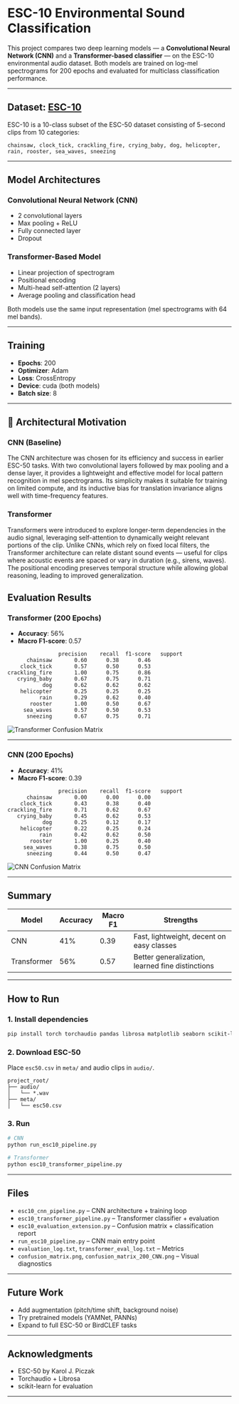 
# ESC-10 Environmental Sound Classification 

This project compares two deep learning models — a **Convolutional Neural Network (CNN)** and a **Transformer-based classifier** — on the ESC-10 environmental audio dataset. Both models are trained on log-mel spectrograms for 200 epochs and evaluated for multiclass classification performance.

---

##  Dataset: [ESC-10](https://github.com/karoldvl/ESC-50)

ESC-10 is a 10-class subset of the ESC-50 dataset consisting of 5-second clips from 10 categories:

```
chainsaw, clock_tick, crackling_fire, crying_baby, dog, helicopter, rain, rooster, sea_waves, sneezing
```

---

##  Model Architectures

###  Convolutional Neural Network (CNN)
- 2 convolutional layers
- Max pooling + ReLU
- Fully connected layer
- Dropout

###  Transformer-Based Model
- Linear projection of spectrogram
- Positional encoding
- Multi-head self-attention (2 layers)
- Average pooling and classification head

Both models use the same input representation (mel spectrograms with 64 mel bands).

---

##  Training

- **Epochs**: 200
- **Optimizer**: Adam
- **Loss**: CrossEntropy
- **Device**: cuda (both models)
- **Batch size**: 8

---


## 🧪 Architectural Motivation

### CNN (Baseline)
The CNN architecture was chosen for its efficiency and success in earlier ESC-50 tasks. With two convolutional layers followed by max pooling and a dense layer, it provides a lightweight and effective model for local pattern recognition in mel spectrograms. Its simplicity makes it suitable for training on limited compute, and its inductive bias for translation invariance aligns well with time-frequency features.

### Transformer
Transformers were introduced to explore longer-term dependencies in the audio signal, leveraging self-attention to dynamically weight relevant portions of the clip. Unlike CNNs, which rely on fixed local filters, the Transformer architecture can relate distant sound events — useful for clips where acoustic events are spaced or vary in duration (e.g., sirens, waves). The positional encoding preserves temporal structure while allowing global reasoning, leading to improved generalization.


## Evaluation Results

###  Transformer (200 Epochs)
- **Accuracy**: 56%
- **Macro F1-score**: 0.57

```
                precision    recall  f1-score   support
      chainsaw       0.60      0.38      0.46
    clock_tick       0.57      0.50      0.53
crackling_fire       1.00      0.75      0.86
   crying_baby       0.67      0.75      0.71
           dog       0.62      0.62      0.62
    helicopter       0.25      0.25      0.25
          rain       0.29      0.62      0.40
       rooster       1.00      0.50      0.67
     sea_waves       0.57      0.50      0.53
      sneezing       0.67      0.75      0.71
```

![Transformer Confusion Matrix](confusion_matrix.png)

---

###  CNN (200 Epochs)
- **Accuracy**: 41%
- **Macro F1-score**: 0.39

```
                precision    recall  f1-score   support
      chainsaw       0.00      0.00      0.00
    clock_tick       0.43      0.38      0.40
crackling_fire       0.71      0.62      0.67
   crying_baby       0.45      0.62      0.53
           dog       0.25      0.12      0.17
    helicopter       0.22      0.25      0.24
          rain       0.42      0.62      0.50
       rooster       1.00      0.25      0.40
     sea_waves       0.38      0.75      0.50
      sneezing       0.44      0.50      0.47
```

![CNN Confusion Matrix](confusion_matrix_200_CNN.png)

---

##  Summary

| Model       | Accuracy | Macro F1 | Strengths                                      |
|-------------|----------|----------|------------------------------------------------|
| CNN         | 41%      | 0.39     | Fast, lightweight, decent on easy classes      |
| Transformer | 56%      | 0.57     | Better generalization, learned fine distinctions |

---

##  How to Run

### 1. Install dependencies
```bash
pip install torch torchaudio pandas librosa matplotlib seaborn scikit-learn
```

### 2. Download ESC-50
Place `esc50.csv` in `meta/` and audio clips in `audio/`.

```
project_root/
├── audio/
│   └── *.wav
├── meta/
│   └── esc50.csv
```

### 3. Run
```bash
# CNN
python run_esc10_pipeline.py

# Transformer
python esc10_transformer_pipeline.py
```

---

##  Files

- `esc10_cnn_pipeline.py` – CNN architecture + training loop
- `esc10_transformer_pipeline.py` – Transformer classifier + evaluation
- `esc10_evaluation_extension.py` – Confusion matrix + classification report
- `run_esc10_pipeline.py` – CNN main entry point
- `evaluation_log.txt`, `transformer_eval_log.txt` – Metrics
- `confusion_matrix.png`, `confusion_matrix_200_CNN.png` – Visual diagnostics

---

##  Future Work

- Add augmentation (pitch/time shift, background noise)
- Try pretrained models (YAMNet, PANNs)
- Expand to full ESC-50 or BirdCLEF tasks

---

##  Acknowledgments

- ESC-50 by Karol J. Piczak  
- Torchaudio + Librosa  
- scikit-learn for evaluation

---

